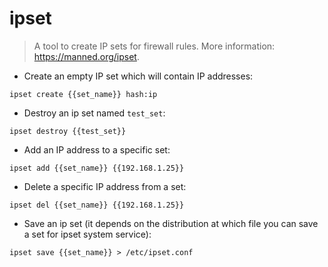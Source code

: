 # ipset

> A tool to create IP sets for firewall rules.
> More information: <https://manned.org/ipset>.

- Create an empty IP set which will contain IP addresses:

`ipset create {{set_name}} hash:ip`

- Destroy an ip set named `test_set`:

`ipset destroy {{test_set}}`

- Add an IP address to a specific set:

`ipset add {{set_name}} {{192.168.1.25}}`

- Delete a specific IP address from a set:

`ipset del {{set_name}} {{192.168.1.25}}`

- Save an ip set (it depends on the distribution at which file you can save a set for ipset system service):

`ipset save {{set_name}} > /etc/ipset.conf`
